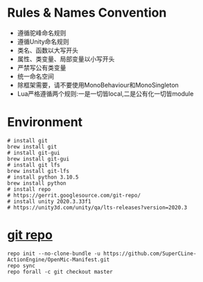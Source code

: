 # Rules & Names Convention
- 遵循驼峰命名规则
- 遵循Unity命名规则
- 类名、函数以大写开头
- 属性、类变量、局部变量以小写开头
- 严禁写公有类变量
- 统一命名空间
- 除框架需要，请不要使用MonoBehaviour和MonoSingleton
- Lua严格遵循两个规则:一是一切皆local,二是公有化一切皆module

# Environment
```shell
# install git
brew install git
# install git-gui
brew install git-gui
# install git lfs
brew install git-lfs
# install python 3.10.5
brew install python
# install repo
# https://gerrit.googlesource.com/git-repo/
# install unity 2020.3.33f1
# https://unity3d.com/unity/qa/lts-releases?version=2020.3
```

# [git repo](https://gerrit.googlesource.com/git-repo/)
```shell
repo init --no-clone-bundle -u https://github.com/SuperCLine-ActionEngine/OpenMic-Manifest.git
repo sync
repo forall -c git checkout master
```
